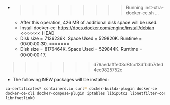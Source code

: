 * >>>>>>>>> Running inst-xtra-docker-ce.sh ...
  * After this operation, 426 MB of additional disk space will be used.
  * Install docker-ce: https://docs.docker.com/engine/install/debian
<<<<<<< HEAD
  * Disk size = 7136236K. Space Used = 529820K. Runtime = 00:00:00:30.
=======
  * Disk size = 8176464K. Space Used = 529844K. Runtime = 00:00:00:17.
>>>>>>> d76aedafffe03d8fcc13dfbdb7ded4ec9825752c
  * The following NEW packages will be installed:
  ```bash
ca-certificates* containerd.io curl* docker-buildx-plugin docker-ce
docker-ce-cli docker-compose-plugin iptables libip6tc2 libnetfilter-conntrack3
libnfnetlink0
  ```
